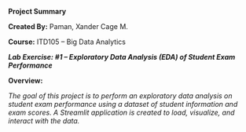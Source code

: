 **Project Summary**

**Created By:** Paman, Xander Cage M.

**Course:** ITD105 – Big Data Analytics

_**Lab Exercise: #1 – Exploratory Data Analysis (EDA) of Student Exam Performance**_

**Overview:**

_The goal of this project is to perform an exploratory data analysis on student exam performance using a dataset of student information and exam scores. A Streamlit application is created to load, visualize, and interact with the data._
